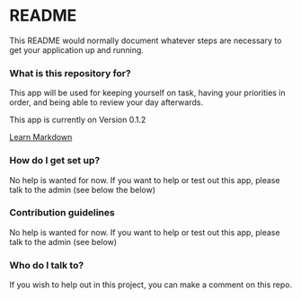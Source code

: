 # README #

This README would normally document whatever steps are necessary to get your application up and running.

### What is this repository for? ###

This app will be used for keeping yourself on task, having your priorities in order, and being able to review your day afterwards.

This app is currently on Version 0.1.2

[Learn Markdown](https://bitbucket.org/tutorials/markdowndemo)

### How do I get set up? ###

No help is wanted for now. If you want to help or test out this app, please talk to the admin (see below the below)

### Contribution guidelines ###

No help is wanted for now. If you want to help or test out this app, please talk to the admin (see below)

### Who do I talk to? ###

If you wish to help out in this project, you can make a comment on this repo.